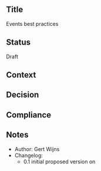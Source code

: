 ## Title
Events best practices

## Status
Draft

## Context

## Decision

## Compliance

## Notes
- Author: Gert Wijns
- Changelog:
    - 0.1 initial proposed version on 
